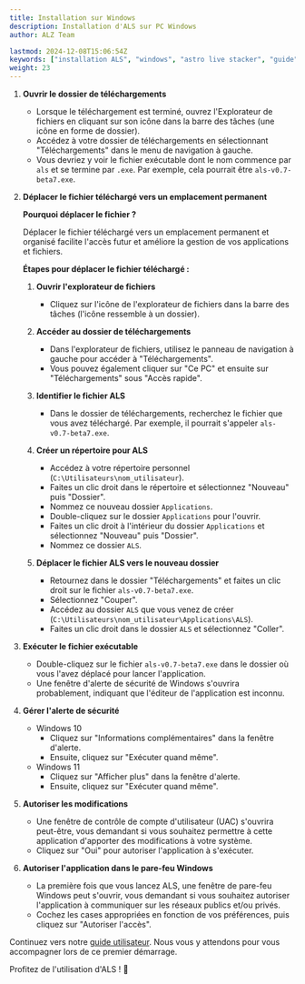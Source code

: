 ```yaml
---
title: Installation sur Windows
description: Installation d'ALS sur PC Windows
author: ALZ Team

lastmod: 2024-12-08T15:06:54Z
keywords: ["installation ALS", "windows", "astro live stacker", "guide"]
weight: 23
---
```


1. **Ouvrir le dossier de téléchargements**
   - Lorsque le téléchargement est terminé, ouvrez l'Explorateur de fichiers en cliquant sur son icône dans la barre 
   des tâches (une icône en forme de dossier).
   - Accédez à votre dossier de téléchargements en sélectionnant "Téléchargements" dans le menu de navigation à gauche.
   - Vous devriez y voir le fichier exécutable dont le nom commence par `als` et se termine par `.exe`. Par exemple, 
   cela pourrait être `als-v0.7-beta7.exe`.

2. **Déplacer le fichier téléchargé vers un emplacement permanent**

   **Pourquoi déplacer le fichier ?**

   Déplacer le fichier téléchargé vers un emplacement permanent et organisé facilite l'accès futur et améliore la 
   gestion de vos applications et fichiers.

   **Étapes pour déplacer le fichier téléchargé :**

   1. **Ouvrir l'explorateur de fichiers**
      - Cliquez sur l'icône de l'explorateur de fichiers dans la barre des tâches (l'icône ressemble à un dossier).

   2. **Accéder au dossier de téléchargements**
      - Dans l'explorateur de fichiers, utilisez le panneau de navigation à gauche pour accéder à "Téléchargements".
      - Vous pouvez également cliquer sur "Ce PC" et ensuite sur "Téléchargements" sous "Accès rapide".

   3. **Identifier le fichier ALS**
      - Dans le dossier de téléchargements, recherchez le fichier que vous avez téléchargé. Par exemple, il pourrait 
      s'appeler `als-v0.7-beta7.exe`.

   4. **Créer un répertoire pour ALS**
      - Accédez à votre répertoire personnel (`C:\Utilisateurs\nom_utilisateur`).
      - Faites un clic droit dans le répertoire et sélectionnez "Nouveau" puis "Dossier".
      - Nommez ce nouveau dossier `Applications`.
      - Double-cliquez sur le dossier `Applications` pour l'ouvrir.
      - Faites un clic droit à l'intérieur du dossier `Applications` et sélectionnez "Nouveau" puis "Dossier".
      - Nommez ce dossier `ALS`.

   5. **Déplacer le fichier ALS vers le nouveau dossier**
      - Retournez dans le dossier "Téléchargements" et faites un clic droit sur le fichier `als-v0.7-beta7.exe`.
      - Sélectionnez "Couper".
      - Accédez au dossier `ALS` que vous venez de créer (`C:\Utilisateurs\nom_utilisateur\Applications\ALS`).
      - Faites un clic droit dans le dossier `ALS` et sélectionnez "Coller".

3. **Exécuter le fichier exécutable**
   - Double-cliquez sur le fichier `als-v0.7-beta7.exe` dans le dossier où vous l'avez déplacé pour lancer l'application.
   - Une fenêtre d'alerte de sécurité de Windows s'ouvrira probablement, indiquant que l'éditeur de l'application est 
   inconnu.

4. **Gérer l'alerte de sécurité**
   - Windows 10
     - Cliquez sur "Informations complémentaires" dans la fenêtre d'alerte.
     - Ensuite, cliquez sur "Exécuter quand même".
   - Windows 11
     - Cliquez sur "Afficher plus" dans la fenêtre d'alerte.
     - Ensuite, cliquez sur "Exécuter quand même".

5. **Autoriser les modifications**
   - Une fenêtre de contrôle de compte d'utilisateur (UAC) s'ouvrira peut-être, vous demandant si vous souhaitez 
   permettre à cette application d'apporter des modifications à votre système.
   - Cliquez sur "Oui" pour autoriser l'application à s'exécuter.

6. **Autoriser l'application dans le pare-feu Windows**
   - La première fois que vous lancez ALS, une fenêtre de pare-feu Windows peut s'ouvrir, vous demandant si vous 
   souhaitez autoriser l'application à communiquer sur les réseaux publics et/ou privés.
   - Cochez les cases appropriées en fonction de vos préférences, puis cliquez sur "Autoriser l'accès".

Continuez vers notre [guide utilisateur](../user-guide/). Nous vous y attendons pour vous accompagner lors de ce premier démarrage.

Profitez de l'utilisation d'ALS ! 🚀
